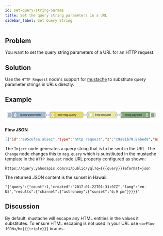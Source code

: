 ```yaml
---
id: set-query-string-params
title: Set the query string parameters in a URL
sidebar_label: Set Query String
---
```


## Problem

You want to set the query string parameters of a URL for an HTTP request.

## Solution

Use the <code class="node">HTTP Request</code> node's support for [mustache](http://mustache.github.io/mustache.5.html) to substitute query parameter strings in URLs directly.

## Example

![](../assets/http-requests/set-query-string.png)

<b>Flow JSON</b>
~~~json
[{"id":"e95c6faa.ab2e1","type":"http request","z":"c9a81b70.8abed8","name":"","method":"GET","ret":"txt","url":"https://query.yahooapis.com/v1/public/yql?q={{{query}}}&format=json","tls":"","x":470,"y":420,"wires":[["7cf30700.5bc978"]]},{"id":"7cf30700.5bc978","type":"debug","z":"c9a81b70.8abed8","name":"","active":true,"console":"false","complete":"payload","x":630,"y":420,"wires":[]},{"id":"637d3c55.eb3084","type":"inject","z":"c9a81b70.8abed8","name":"query parameter","topic":"","payload":"select astronomy.sunset from weather.forecast where woeid in (select woeid from geo.places(1) where text=\"maui, hi\")","payloadType":"str","repeat":"","crontab":"","once":false,"x":120,"y":420,"wires":[["b001d489.d8f818"]]},{"id":"b001d489.d8f818","type":"change","z":"c9a81b70.8abed8","name":"","rules":[{"t":"set","p":"query","pt":"msg","to":"payload","tot":"msg"}],"action":"","property":"","from":"","to":"","reg":false,"x":300,"y":420,"wires":[["e95c6faa.ab2e1"]]}]
~~~



The <code class="node">Inject</code> node generates a query string that is to be sent in the URL.  The <code class="node">Change</code> node changes this to `msg.query` which is substituted in the mustache template in the <code class="node">HTTP Request</code> node URL property configured as shown:

~~~text
https://query.yahooapis.com/v1/public/yql?q={{{query}}}&format=json
~~~


The returned JSON content is the sunset in Hawaii:

~~~text
"{"query":{"count":1,"created":"2017-01-22T01:31:07Z","lang":"en-US","results":{"channel":{"astronomy":{"sunset":"6:9 pm"}}}}}"
~~~



## Discussion

By default, mustache will escape any HTML entities in the values it substitutes. To ensure HTML escaping is not used in your URL use `<b>Flow JSON</b>{{{triple}}}` braces.
